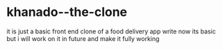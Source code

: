 # khanado--the-clone
it is just a basic front end clone of a food delivery app  write now its basic but i will work on it in future and make it fully working 
